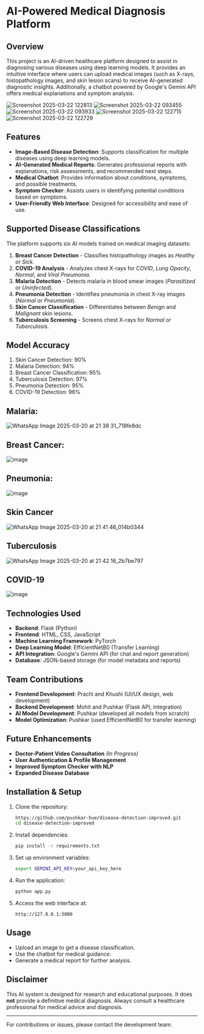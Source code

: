# AI-Powered Medical Diagnosis Platform

## Overview
This project is an AI-driven healthcare platform designed to assist in diagnosing various diseases using deep learning models. It provides an intuitive interface where users can upload medical images (such as X-rays, histopathology images, and skin lesion scans) to receive AI-generated diagnostic insights. Additionally, a chatbot powered by Google's Gemini API offers medical explanations and symptom analysis.

![Screenshot 2025-03-22 122813](https://github.com/user-attachments/assets/4879819d-0e3d-4a3c-8d17-c536c2ee94ab)
![Screenshot 2025-03-22 093455](https://github.com/user-attachments/assets/3528c9c6-bbf8-489a-a655-24813e7811a6)
![Screenshot 2025-03-22 093933](https://github.com/user-attachments/assets/f8c8ca07-0eab-4cab-b050-eab91f06bd52)
![Screenshot 2025-03-22 122715](https://github.com/user-attachments/assets/a269db08-00cc-4c1c-a405-8eb8d7a4794b)
![Screenshot 2025-03-22 122729](https://github.com/user-attachments/assets/b94ab14d-7144-4ebe-b2e7-dff4eeb5c25a)




## Features
- **Image-Based Disease Detection**: Supports classification for multiple diseases using deep learning models.
- **AI-Generated Medical Reports**: Generates professional reports with explanations, risk assessments, and recommended next steps.
- **Medical Chatbot**: Provides information about conditions, symptoms, and possible treatments.
- **Symptom Checker**: Assists users in identifying potential conditions based on symptoms.
- **User-Friendly Web Interface**: Designed for accessibility and ease of use.

## Supported Disease Classifications
The platform supports six AI models trained on medical imaging datasets:
1. **Breast Cancer Detection** - Classifies histopathology images as *Healthy* or *Sick*.
2. **COVID-19 Analysis** - Analyzes chest X-rays for *COVID*, *Lung Opacity*, *Normal*, and *Viral Pneumonia*.
3. **Malaria Detection** - Detects malaria in blood smear images (*Parasitized* or *Uninfected*).
4. **Pneumonia Detection** - Identifies pneumonia in chest X-ray images (*Normal* or *Pneumonia*).
5. **Skin Cancer Classification** - Differentiates between *Benign* and *Malignant* skin lesions.
6. **Tuberculosis Screening** - Screens chest X-rays for *Normal* or *Tuberculosis*.


## Model Accuracy
1. Skin Cancer Detection: 90%
2. Malaria Detection: 94%
3. Breast Cancer Classification: 95%
4. Tuberculosis Detection: 97%
5. Pneumonia Detection: 95%
6. COVID-19 Detection: 96%

## Malaria:
![WhatsApp Image 2025-03-20 at 21 38 31_718fe8dc](https://github.com/user-attachments/assets/fe83f6f4-0ba6-4744-9133-192844fbb926)

## Breast Cancer:
![image](https://github.com/user-attachments/assets/1da6e26b-ce48-4be9-bf65-484b7c54f8ec)

## Pneumonia:
![image](https://github.com/user-attachments/assets/012e15e5-8f4e-4bb7-af63-68c34c43088e)

## Skin Cancer
![WhatsApp Image 2025-03-20 at 21 41 46_014b0344](https://github.com/user-attachments/assets/ed6a088a-938b-4401-81c6-e7d6410ac4d3)

## Tuberculosis
![WhatsApp Image 2025-03-20 at 21 42 16_2b7be797](https://github.com/user-attachments/assets/34cc3b1a-a08d-45d3-a5bb-8899b772f39a)

## COVID-19
![image](https://github.com/user-attachments/assets/1ec8268e-32ff-48ac-9ffc-b2271bca1482)


## Technologies Used
- **Backend**: Flask (Python)
- **Frontend**: HTML, CSS, JavaScript
- **Machine Learning Framework**: PyTorch
- **Deep Learning Model**: EfficientNetB0 (Transfer Learning)
- **API Integration**: Google's Gemini API (for chat and report generation)
- **Database**: JSON-based storage (for model metadata and reports)

## Team Contributions
- **Frontend Development**: Prachi and Khushi (UI/UX design, web development)
- **Backend Development**: Mohit and Pushkar (Flask API, integration)
- **AI Model Development**: Pushkar (developed all models from scratch)
- **Model Optimization**: Pushkar (used EfficientNetB0 for transfer learning)

## Future Enhancements
- **Doctor-Patient Video Consultation** *(In Progress)*
- **User Authentication & Profile Management**
- **Improved Symptom Checker with NLP**
- **Expanded Disease Database**

## Installation & Setup
1. Clone the repository:
   ```sh
   https://github.com/pushkar-hue/disease-detection-improved.git
   cd disease-detection-improved
   ```
2. Install dependencies:
   ```sh
   pip install -r requirements.txt
   ```
3. Set up environment variables:
   ```sh
   export GEMINI_API_KEY=your_api_key_here
   ```
4. Run the application:
   ```sh
   python app.py
   ```
5. Access the web interface at:
   ```
   http://127.0.0.1:5000
   ```

## Usage
- Upload an image to get a disease classification.
- Use the chatbot for medical guidance.
- Generate a medical report for further analysis.

## Disclaimer
This AI system is designed for research and educational purposes. It does **not** provide a definitive medical diagnosis. Always consult a healthcare professional for medical advice and diagnosis.

---

For contributions or issues, please contact the development team.

